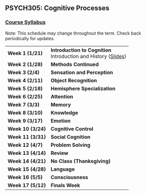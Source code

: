 ## PSYCH305: Cognitive Processes
### <a href="https://marcuscappiello.github.io/teaching/PSYCH305/Spring2020/Syllabus_PSYCH305_S20.pdf" target="blank">Course Syllabus</a> 

Note: This schedule may change throughout the term. Check back periodically for updates.

<table>
  <tbody>
    
  <tr><td><strong>Week 1 (1/21)</strong>  </td><td>  <strong>Introduction to Cognition</strong> 
                                    <br>Introduction and History (<a href="https://marcuscappiello.github.io/teaching/PSYC305/Spring2020/Slides/PSYC305_S20_Lecture1.pdf" target="blank">Slides</a>)
  <tr><td><strong>Week 2 (1/28)  </strong></td><td><strong>Methods Continued</strong>
  <tr><td><strong>Week 3 (2/4)  </strong></td><td><strong>Sensation and Perception</strong>  
  <tr><td><strong>Week 4 (2/11)  </strong></td><td><strong>Object Recognition</strong>
  <tr><td><strong>Week 5 (2/18)  </strong></td><td><strong>Hemisphere Specialization</strong>
  <tr><td><strong>Week 6 (2/25)  </strong></td><td><strong>Attention</strong>
  <tr><td><strong>Week 7 (3/3)  </strong></td><td><strong>Memory</strong>
  <tr><td><strong>Week 8 (3/10)  </strong></td><td><strong>Knowledge</strong>
  <tr><td><strong>Week 9 (3/17)  </strong></td><td><strong>Emotion</strong>
  <tr><td><strong>Week 10 (3/24) </strong></td><td><strong>Cognitive Control</strong>
  <tr><td><strong>Week 11 (3/31) </strong></td><td><strong>Social Cognition</strong>
  <tr><td><strong>Week 12 (4/7) </strong></td><td><strong>Problem Solving</strong>
  <tr><td><strong>Week 13 (4/14) </strong></td><td><strong>Review</strong></td></tr>
  <tr><td><strong>Week 14 (4/21) </strong></td><td><strong>No Class (Thanksgiving)</strong></td></tr>
  <tr><td><strong>Week 15 (4/28) </strong></td><td><strong>Language</strong>
  <tr><td><strong>Week 16 (5/5) </strong></td><td><strong>Consciousness</strong>
  <tr><td><strong>Week 17 (5/12) </strong></td><td><strong>Finals Week</strong>
  </td></tr>
  
